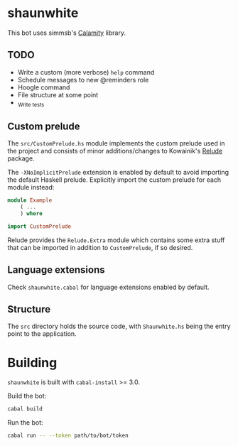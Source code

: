 # shaunwhite

This bot uses simmsb's [Calamity](https://github.com/simmsb/calamity) library.

## TODO

* Write a custom (more verbose) `help` command
* Schedule messages to new @reminders role
* Hoogle command
* File structure at some point
* <sub>Write tests</sub>

## Custom prelude

The `src/CustomPrelude.hs` module implements the custom prelude used in the
project and consists of minor additions/changes to Kowainik's
[Relude](https://github.com/kowainik/relude) package.

The `-XNoImplicitPrelude` extension is enabled by default to avoid importing
the default Haskell prelude. Explicitly import the custom prelude for each
module instead:

```haskell
module Example
    ( ...
    ) where

import CustomPrelude
```

Relude provides the `Relude.Extra` module which contains some extra stuff that
can be imported in addition to `CustomPrelude`, if so desired.

## Language extensions

Check `shaunwhite.cabal` for language extensions enabled by default.

## Structure

The `src` directory holds the source code, with `Shaunwhite.hs` being the entry
point to the application.

# Building

`shaunwhite` is built with `cabal-install` >= 3.0.

Build the bot:

```sh
cabal build
```

Run the bot:

```sh
cabal run -- --token path/to/bot/token
```
